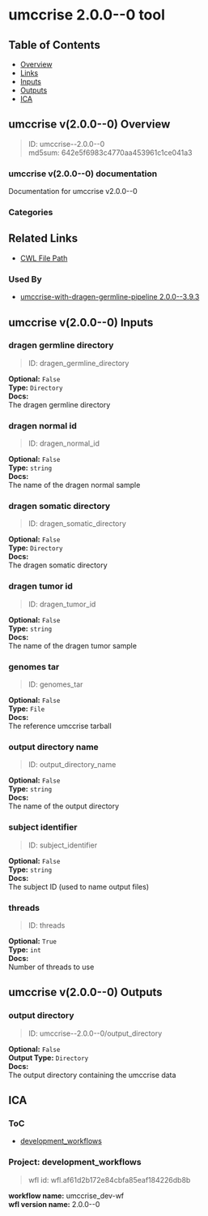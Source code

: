 
umccrise 2.0.0--0 tool
======================

## Table of Contents
  
- [Overview](#umccrise-v200--0-overview)  
- [Links](#related-links)  
- [Inputs](#umccrise-v200--0-inputs)  
- [Outputs](#umccrise-v200--0-outputs)  
- [ICA](#ica)  


## umccrise v(2.0.0--0) Overview



  
> ID: umccrise--2.0.0--0  
> md5sum: 642e5f6983c4770aa453961c1ce041a3

### umccrise v(2.0.0--0) documentation
  
Documentation for umccrise v2.0.0--0

### Categories
  


## Related Links
  
- [CWL File Path](../../../../../../tools/umccrise/2.0.0--0/umccrise__2.0.0--0.cwl)  


### Used By
  
- [umccrise-with-dragen-germline-pipeline 2.0.0--3.9.3](../../../workflows/umccrise-with-dragen-germline-pipeline/2.0.0--3.9.3/umccrise-with-dragen-germline-pipeline__2.0.0--3.9.3.md)  

  


## umccrise v(2.0.0--0) Inputs

### dragen germline directory



  
> ID: dragen_germline_directory
  
**Optional:** `False`  
**Type:** `Directory`  
**Docs:**  
The dragen germline directory


### dragen normal id



  
> ID: dragen_normal_id
  
**Optional:** `False`  
**Type:** `string`  
**Docs:**  
The name of the dragen normal sample


### dragen somatic directory



  
> ID: dragen_somatic_directory
  
**Optional:** `False`  
**Type:** `Directory`  
**Docs:**  
The dragen somatic directory


### dragen tumor id



  
> ID: dragen_tumor_id
  
**Optional:** `False`  
**Type:** `string`  
**Docs:**  
The name of the dragen tumor sample


### genomes tar



  
> ID: genomes_tar
  
**Optional:** `False`  
**Type:** `File`  
**Docs:**  
The reference umccrise tarball


### output directory name



  
> ID: output_directory_name
  
**Optional:** `False`  
**Type:** `string`  
**Docs:**  
The name of the output directory


### subject identifier



  
> ID: subject_identifier
  
**Optional:** `False`  
**Type:** `string`  
**Docs:**  
The subject ID (used to name output files)


### threads



  
> ID: threads
  
**Optional:** `True`  
**Type:** `int`  
**Docs:**  
Number of threads to use

  


## umccrise v(2.0.0--0) Outputs

### output directory



  
> ID: umccrise--2.0.0--0/output_directory  

  
**Optional:** `False`  
**Output Type:** `Directory`  
**Docs:**  
The output directory containing the umccrise data
  

  


## ICA

### ToC
  
- [development_workflows](#project-development_workflows)  


### Project: development_workflows


> wfl id: wfl.af61d2b172e84cbfa85eaf184226db8b  

  
**workflow name:** umccrise_dev-wf  
**wfl version name:** 2.0.0--0  

  

